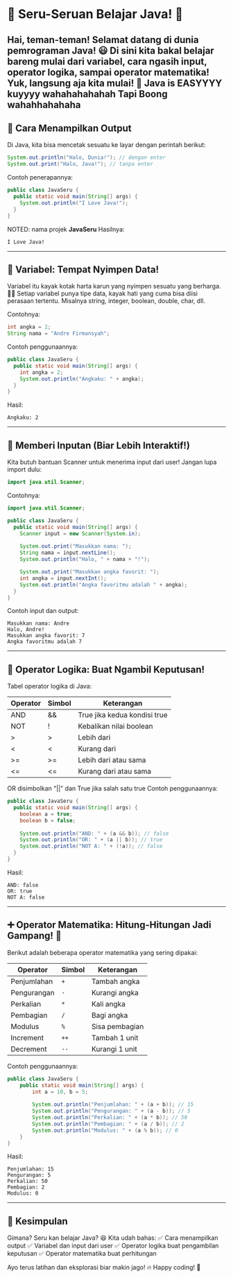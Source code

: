 # 🚀 Seru-Seruan Belajar Java! 🎉

Hai, teman-teman! Selamat datang di dunia pemrograman Java! 😃 Di sini kita bakal belajar bareng mulai dari variabel, cara ngasih input, operator logika, sampai operator matematika! Yuk, langsung aja kita mulai! 🚀
Java is EASYYYY kuyyyy wahahahahahah
Tapi Boong wahahhahahaha
---

## 🎯 Cara Menampilkan Output
Di Java, kita bisa mencetak sesuatu ke layar dengan perintah berikut:

```java
System.out.println("Halo, Dunia!"); // dengan enter
System.out.print("Halo, Java!"); // tanpa enter
```

Contoh penerapannya:

```java
public class JavaSeru {
  public static void main(String[] args) {
    System.out.println("I Love Java!");
  }
}
```
NOTED: nama projek **JavaSeru**
Hasilnya:
```
I Love Java!
```

---

## 🔹 Variabel: Tempat Nyimpen Data!

Variabel itu kayak kotak harta karun yang nyimpen sesuatu yang berharga. 💖✨ Setiap variabel punya tipe data, kayak hati yang cuma bisa diisi perasaan tertentu. Misalnya string, integer, boolean, double, char, dll.

Contohnya:

```java
int angka = 2;
String nama = "Andre Firmansyah";
```

Contoh penggunaannya:
```java
public class JavaSeru {
  public static void main(String[] args) {
    int angka = 2;
    System.out.println("Angkaku: " + angka);
  }
}
```
Hasil:
```
Angkaku: 2
```

---

## 📝 Memberi Inputan (Biar Lebih Interaktif!)

Kita butuh bantuan Scanner untuk menerima input dari user! Jangan lupa import dulu:
```java
import java.util.Scanner;
```

Contohnya:
```java
import java.util.Scanner;

public class JavaSeru {
  public static void main(String[] args) {
    Scanner input = new Scanner(System.in);
    
    System.out.print("Masukkan nama: ");
    String nama = input.nextLine();
    System.out.println("Halo, " + nama + "!");

    System.out.print("Masukkan angka favorit: ");
    int angka = input.nextInt();
    System.out.println("Angka favoritmu adalah " + angka);
  }
}
```

Contoh input dan output:
```
Masukkan nama: Andre
Halo, Andre!
Masukkan angka favorit: 7
Angka favoritmu adalah 7
```

---

## 🤔 Operator Logika: Buat Ngambil Keputusan!

Tabel operator logika di Java:

| Operator | Simbol | Keterangan |
|----------|--------|------------|
| AND      | &&  | True jika kedua kondisi true |
| NOT      | !    | Kebalikan nilai boolean |
| >        | >    | Lebih dari |
| <        | <    | Kurang dari |
| >=       | >=   | Lebih dari atau sama |
| <=       | <=   | Kurang dari atau sama |
 
 OR disimbolkan "||" dan  True jika salah satu true 
Contoh penggunaannya:
```java
public class JavaSeru {
  public static void main(String[] args) {
    boolean a = true;
    boolean b = false;
    
    System.out.println("AND: " + (a && b)); // false
    System.out.println("OR: " + (a || b)); // true
    System.out.println("NOT A: " + (!a)); // false
  }
}
```

Hasil:
```
AND: false
OR: true
NOT A: false
```

---

## ➕ Operator Matematika: Hitung-Hitungan Jadi Gampang! 🧮

Berikut adalah beberapa operator matematika yang sering dipakai:

| Operator | Simbol | Keterangan |
|----------|--------|------------|
| Penjumlahan | `+` | Tambah angka |
| Pengurangan | `-` | Kurangi angka |
| Perkalian | `*` | Kali angka |
| Pembagian | `/` | Bagi angka |
| Modulus | `%` | Sisa pembagian |
| Increment | `++` | Tambah 1 unit |
| Decrement | `--` | Kurangi 1 unit |

Contoh penggunaannya:
```java
public class JavaSeru {
    public static void main(String[] args) {
        int a = 10, b = 5;
        
        System.out.println("Penjumlahan: " + (a + b)); // 15
        System.out.println("Pengurangan: " + (a - b)); // 5
        System.out.println("Perkalian: " + (a * b)); // 50
        System.out.println("Pembagian: " + (a / b)); // 2
        System.out.println("Modulus: " + (a % b)); // 0
    }
}
```

Hasil:
```
Penjumlahan: 15
Pengurangan: 5
Perkalian: 50
Pembagian: 2
Modulus: 0
```

---

## 🎉 Kesimpulan
Gimana? Seru kan belajar Java? 😆
Kita udah bahas:
✅ Cara menampilkan output
✅ Variabel dan input dari user
✅ Operator logika buat pengambilan keputusan
✅ Operator matematika buat perhitungan

Ayo terus latihan dan eksplorasi biar makin jago! 🔥 Happy coding! 🚀

